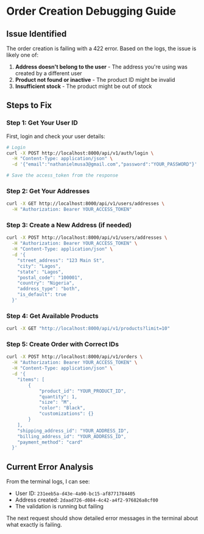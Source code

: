 # Order Creation Debugging Guide

## Issue Identified
The order creation is failing with a 422 error. Based on the logs, the issue is likely one of:
1. **Address doesn't belong to the user** - The address you're using was created by a different user
2. **Product not found or inactive** - The product ID might be invalid
3. **Insufficient stock** - The product might be out of stock

## Steps to Fix

### Step 1: Get Your User ID
First, login and check your user details:
```bash
# Login
curl -X POST http://localhost:8000/api/v1/auth/login \
  -H "Content-Type: application/json" \
  -d '{"email":"nathanielmusa3@gmail.com","password":"YOUR_PASSWORD"}'

# Save the access_token from the response
```

### Step 2: Get Your Addresses
```bash
curl -X GET http://localhost:8000/api/v1/users/addresses \
  -H "Authorization: Bearer YOUR_ACCESS_TOKEN"
```

### Step 3: Create a New Address (if needed)
```bash
curl -X POST http://localhost:8000/api/v1/users/addresses \
  -H "Authorization: Bearer YOUR_ACCESS_TOKEN" \
  -H "Content-Type: application/json" \
  -d '{
    "street_address": "123 Main St",
    "city": "Lagos",
    "state": "Lagos",
    "postal_code": "100001",
    "country": "Nigeria",
    "address_type": "both",
    "is_default": true
  }'
```

### Step 4: Get Available Products
```bash
curl -X GET "http://localhost:8000/api/v1/products?limit=10"
```

### Step 5: Create Order with Correct IDs
```bash
curl -X POST http://localhost:8000/api/v1/orders \
  -H "Authorization: Bearer YOUR_ACCESS_TOKEN" \
  -H "Content-Type: application/json" \
  -d '{
    "items": [
        {
            "product_id": "YOUR_PRODUCT_ID",
            "quantity": 1,
            "size": "M",
            "color": "Black",
            "customizations": {}
        }
    ],
    "shipping_address_id": "YOUR_ADDRESS_ID",
    "billing_address_id": "YOUR_ADDRESS_ID",
    "payment_method": "card"
  }'
```

## Current Error Analysis

From the terminal logs, I can see:
- User ID: `231eeb5a-d43e-4a90-bc15-af8771784405`
- Address created: `2daad726-d084-4c42-a4f2-976826a8cf00`
- The validation is running but failing

The next request should show detailed error messages in the terminal about what exactly is failing.
